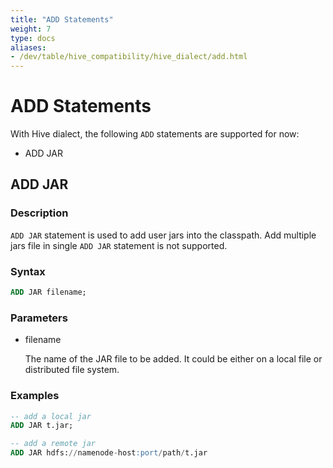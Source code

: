 ```yaml
---
title: "ADD Statements"
weight: 7
type: docs
aliases:
- /dev/table/hive_compatibility/hive_dialect/add.html
---
```

<!--
Licensed to the Apache Software Foundation (ASF) under one
or more contributor license agreements.  See the NOTICE file
distributed with this work for additional information
regarding copyright ownership.  The ASF licenses this file
to you under the Apache License, Version 2.0 (the
"License"); you may not use this file except in compliance
with the License.  You may obtain a copy of the License at
  http://www.apache.org/licenses/LICENSE-2.0
Unless required by applicable law or agreed to in writing,
software distributed under the License is distributed on an
"AS IS" BASIS, WITHOUT WARRANTIES OR CONDITIONS OF ANY
KIND, either express or implied.  See the License for the
specific language governing permissions and limitations
under the License.
-->

# ADD Statements

With Hive dialect, the following `ADD` statements are supported for now:
- ADD JAR

## ADD JAR

### Description

`ADD JAR` statement is used to add user jars into the classpath.
Add multiple jars file in single `ADD JAR` statement is not supported.


### Syntax

```sql
ADD JAR filename;
```

### Parameters

- filename

  The name of the JAR file to be added. It could be either on a local file or distributed file system.

### Examples

```sql
-- add a local jar
ADD JAR t.jar;

-- add a remote jar
ADD JAR hdfs://namenode-host:port/path/t.jar
```
